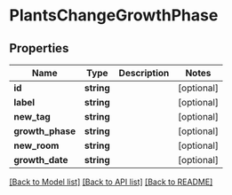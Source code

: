 # PlantsChangeGrowthPhase

## Properties
Name | Type | Description | Notes
------------ | ------------- | ------------- | -------------
**id** | **string** |  | [optional] 
**label** | **string** |  | [optional] 
**new_tag** | **string** |  | [optional] 
**growth_phase** | **string** |  | [optional] 
**new_room** | **string** |  | [optional] 
**growth_date** | **string** |  | [optional] 

[[Back to Model list]](../../README.md#documentation-for-models) [[Back to API list]](../../README.md#documentation-for-api-endpoints) [[Back to README]](../../README.md)

